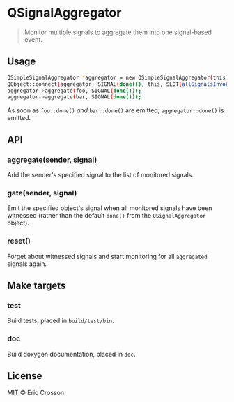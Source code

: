 # QSignalAggregator

> Monitor multiple signals to aggregate them into one signal-based
> event.

## Usage

```bash
QSimpleSignalAggregator *aggregator = new QSimpleSignalAggregator(this);
QObject::connect(aggregator, SIGNAL(done()), this, SLOT(allSignalsInvoked()));
aggregator->aggregate(foo, SIGNAL(done()));
aggregator->aggregate(bar, SIGNAL(done()));
```

As soon as `foo::done()` *and* `bar::done()` are emitted,
`aggregator::done()` is emitted.

## API

### aggregate(sender, signal)

Add the sender's specified signal to the list of monitored signals.

### gate(sender, signal)

Emit the specified object's signal when all monitored signals have
been witnessed (rather than the default `done()` from the
`QSignalAggregator` object).

### reset()

Forget about witnessed signals and start monitoring for all
`aggregated` signals again.

## Make targets

### test

Build tests, placed in `build/test/bin`.

### doc

Build doxygen documentation, placed in `doc`.

## License

MIT © Eric Crosson
